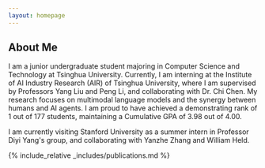 ```yaml
---
layout: homepage
---
```


## About Me

I am a junior undergraduate student majoring in Computer Science and Technology at Tsinghua University. Currently, I am interning at the Institute of AI Industry Research (AIR) of Tsinghua University, where I am supervised by Professors Yang Liu and Peng Li, and collaborating with Dr. Chi Chen. My research focuses on multimodal language models and the synergy between humans and AI agents. I am proud to have achieved a demonstrating rank of 1 out of 177 students, maintaining a Cumulative GPA of 3.98 out of 4.00.

I am currently visiting Stanford University as a summer intern in Professor Diyi Yang's group, and collaborating with Yanzhe Zhang and William Held.

<!-- ## News
- **[Mar. 2019]** Our paper about few-shot learning is accepted to CVPR 2019. -->

{% include_relative _includes/publications.md %}

<!-- {% include_relative _includes/services.md %} -->
